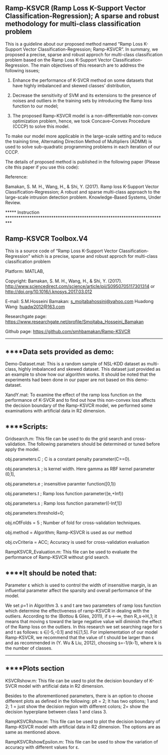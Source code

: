 Ramp-KSVCR (Ramp Loss K-Support Vector Classification-Regression); A sparse and robust methodology for multi-class classification problem
---
This is a guideline about our proposed method named “Ramp Loss K-Support Vector Classification-Regression; Ramp-KSVCR”. In summary, we proposed a precise, sparse and robust approch for multi-class classification problem based on the Ramp Loss K-Support Vector Classification-Regression. The main objectives of this research are to address the following issues; 

1) Enhance the performance of K-SVCR method on some datasets that have highly imbalanced and skewed classes’ distribution,

2) Decrease the sensitivity of SVM and its extensions to the presence of noises and outliers in the training sets by introducing the Ramp loss function to our model; 

3) The proposed Ramp-KSVCR model is a non-differentiable non-convex optimization problem, hence, we took Concave–Convex Procedure (CCCP) to solve this model.

To make our model more applicable in the large-scale setting and to reduce the training time, Alternating Direction Method of Multipliers (ADMM) is used to solve sub-quadratic programming problems in each iteration of our CCCP.

The details of proposed method is published in the following paper (Please cite this paper if you use this code):

Reference:

Bamakan, S. M. H., Wang, H., & Shi, Y. (2017). Ramp loss K-Support Vector Classification-Regression; A robust and sparse multi-class approach to the large-scale intrusion detection problem. Knowledge-Based Systems, Under Review.

***** Instruction **************************************************************************

Ramp-KSVCR Toolbox.V4
-
This is a source code of “Ramp Loss K-Support Vector Classification-Regression” which is a precise, sparse and robust approch for multi-class classification problem

Platform: MATLAB,

Copyright: Bamakan, S. M. H., Wang, H., & Shi, Y. (2017).
http://www.sciencedirect.com/science/article/pii/S0950705117301314 or http://doi.org/10.1016/j.knosys.2017.03.012

E-mail: S.M.Hosseini Bamakan: s_mojtabahossini@yahoo.com
 Huadong Wang: huadw2012@163.com
 
Researchgate page: https://www.researchgate.net/profile/Smojtaba_Hosseini_Bamakan

Github page: https://github.com/smhbamakan/Ramp-KSVCR
 *********************************************************************************************

****Data sets provided as demo:
-
Demo-Dataset.mat: This is a random sample of NSL-KDD dataset as multi-class, highly imbalanced and skewed dataset. This dataset just provided as an example to show how our algorithm works. It should be noted that the experiments had been done in our paper are not based on this demo-dataset. 

XandY.mat: To examine the effect of the ramp loss function on the performance of K-SVCR and to find out how this non-convex loss affects the decision boundary of the Ramp-KSVCR model, we performed some examinations with artificial data in R2 dimension. 


****Scripts:
-
Gridsearch.m: This file can be used to do the grid search and cross-validation. The following parameters should be determined or tuned before apply the model.

obj.parameters.C ; C is a constant penalty parameter(C>=0). 

obj.parameters.k ; is kernel width. Here gamma as RBF kernel parameter (0,1],

obj.parameters.e ; insensitive paramter function([0,1))

obj.parameters.t ; Ramp loss function parameter((e,+Inf))

obj.parameters.s ; Ramp loss function parameter((-Inf,1])

obj.parameters.threshold=0;

obj.nOfFolds = 5 ;     Number of fold for cross-validation techniques. 

obj.method = Algorithm;      Ramp-KSVCR is used as our method

obj.cvCriteria = ACC;    Accuracy is used for cross-validation evaluation

RampKSVCR_Evaluation.m: This file can be used to evaluate the performance of Ramp-KSVCR without grid search. 


****It should be noted that:
-
Parameter  ε which is used to control the width of insensitive margin, is an influential parameter affect the sparsity and overall performance of the model.

We set ρ=1 in Algorithm 3.  s and  t are two parameters of ramp loss function which determine the effectiveness of  ramp-KSVCR in dealing with the outliers. According to the (Bottou & Giles, 2011), if s→-∞, then R_s→H_1; it means that moving s toward the large negative value will diminish the effect of the Ramp loss on the outliers. In this research we set searching rage for s and  t as follows: s ∈[-5,-0.1] and t∈[1,5]. For implementation of our model Ramp-KSVCR, we recommend that the value of t should be larger than ε and as recommended in (Y. Wu & Liu, 2012), choosing s=-1/(k-1), where k is the number of classes.  
********


****Plots section
-
KSVCRshow.m: This file can be used to plot the decision boundary of K-SVCR model with artificial data in R2 dimension.

Besides to the aforementioned parameters, there is an option to choose different plots as defined in the following:
plt = 2; It has two options; 1 and 2; 
1 = just show the decision region with different colors; 
2= show the decision hyperplane between class 1 and class 3. 

RampKSVCRshow.m: This file can be used to plot the decision boundary of Ramp-KSVCR model with artificial data in R2 dimension.
The options are as same as mentioned above. 

RampKSVCRshowEpsilon.m: This file can be used to show the variation of accuracy with different values for ε. 
